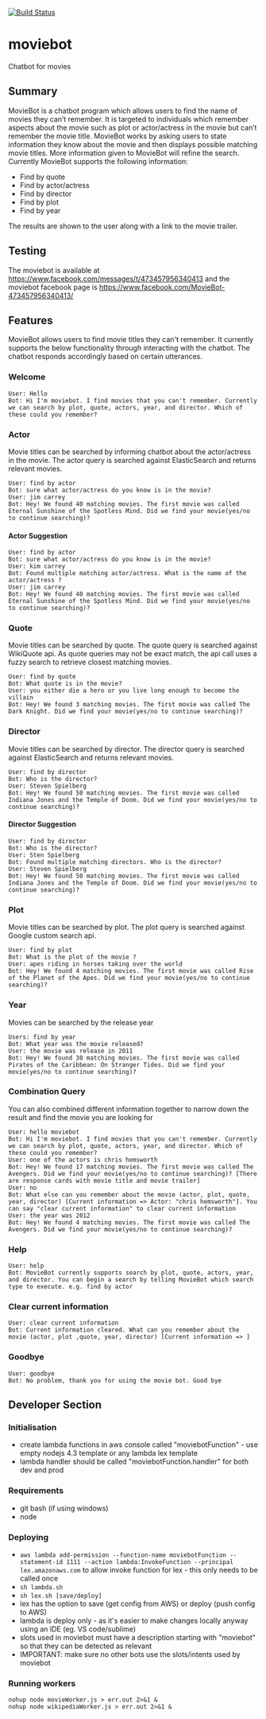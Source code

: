 [![Build Status](https://travis-ci.org/WesleyYep/moviebot.svg?branch=master)](https://travis-ci.org/WesleyYep/moviebot)  
  
# moviebot
Chatbot for movies

## Summary
MovieBot is a chatbot program which allows users to find the name of movies they can’t remember. It is targeted to individuals which remember aspects about the movie such as plot or actor/actress in the movie but can’t remember the movie title. MovieBot works by asking users to state information they know about the movie and then displays possible matching movie titles. More information given to MovieBot will refine the search.  
Currently MovieBot supports the following information:  
* Find by quote  
* Find by actor/actress  
* Find by director  
* Find by plot  
* Find by year  

The results are shown to the user along with a link to the movie trailer.  

## Testing  
The moviebot is available at https://www.facebook.com/messages/t/473457956340413 and the moviebot facebook page is https://www.facebook.com/MovieBot-473457956340413/

## Features  
MovieBot allows users to find movie titles they can't remember. It currently supports the below functionality through interacting with the chatbot. The chatbot responds accordingly based on certain utterances.  

### Welcome  
```
User: Hello
Bot: Hi I'm moviebot. I find movies that you can't remember. Currently we can search by plot, quote, actors, year, and director. Which of these could you remember?
```

### Actor  
Movie titles can be searched by informing chatbot about the actor/actress in the movie. The actor query is searched against ElasticSearch and returns relevant movies.  

```
User: find by actor
Bot: sure what actor/actress do you know is in the movie?
User: jim carrey
Bot: Hey! We found 40 matching movies. The first movie was called Eternal Sunshine of the Spotless Mind. Did we find your movie(yes/no to continue searching)?
```

#### Actor Suggestion  
```
User: find by actor
Bot: sure what actor/actress do you know is in the movie?
User: kim carrey
Bot: Found multiple matching actor/actress. What is the name of the actor/actress ?
User: jim carrey
Bot: Hey! We found 40 matching movies. The first movie was called Eternal Sunshine of the Spotless Mind. Did we find your movie(yes/no to continue searching)?
```

### Quote  
Movie titles can be searched by quote. The quote query is searched against WikiQuote api. As quote queries may not be exact match, the api call uses a fuzzy search to retrieve closest matching movies.

```
User: find by quote
Bot: What quote is in the movie?
User: you either die a hero or you live long enough to become the villain
Bot: Hey! We found 3 matching movies. The first movie was called The Dark Knight. Did we find your movie(yes/no to continue searching)?
```

### Director  
Movie titles can be searched by director. The director query is searched against ElasticSearch and returns relevant movies.

```
User: find by director
Bot: Who is the director?
User: Steven Spielberg
Bot: Hey! We found 50 matching movies. The first movie was called Indiana Jones and the Temple of Doom. Did we find your movie(yes/no to continue searching)?
```

#### Director Suggestion
```
User: find by director
Bot: Who is the director?
User: Sten Spielberg
Bot: Found multiple matching directors. Who is the director?
User: Steven Spielberg
Bot: Hey! We found 50 matching movies. The first movie was called Indiana Jones and the Temple of Doom. Did we find your movie(yes/no to continue searching)?
```

### Plot  
Movie titles can be searched by plot. The plot query is searched against Google custom search api.  

```
User: find by plot
Bot: What is the plot of the movie ?
User: apes riding in horses taking over the world
Bot: Hey! We found 4 matching movies. The first movie was called Rise of the Planet of the Apes. Did we find your movie(yes/no to continue searching)?
```

### Year
Movies can be searched by the release year

```
Users: find by year
Bot: What year was the movie released?
User: the movie was release in 2011
Bot: Hey! We found 30 matching movies. The first movie was called Pirates of the Caribbean: On Stranger Tides. Did we find your movie(yes/no to continue searching)?
```

### Combination Query
You can also combined different information together to narrow down the result and find the movie you are looking for

```
User: hello moviebot
Bot: Hi I'm moviebot. I find movies that you can't remember. Currently we can search by plot, quote, actors, year, and director. Which of these could you remember?
User: one of the actors is chris hemsworth
Bot: Hey! We found 17 matching movies. The first movie was called The Avengers. Did we find your movie(yes/no to continue searching)? [There are response cards with movie title and movie trailer]
User: no
Bot: What else can you remember about the movie (actor, plot, quote, year, director) [Current information => Actor: "chris hemsworth"]. You can say "clear current information" to clear current information
User: the year was 2012
Bot: Hey! We found 4 matching movies. The first movie was called The Avengers. Did we find your movie(yes/no to continue searching)?
```

### Help  
```
User: help
Bot: MovieBot currently supports search by plot, quote, actors, year, and director. You can begin a search by telling MovieBot which search type to execute. e.g. find by actor
```

### Clear current information
```
User: clear current information
Bot: Current information cleared. What can you remember about the movie (actor, plot ,quote, year, director) [Current information => ]
```

### Goodbye  
```
User: goodbye
Bot: No problem, thank you for using the movie bot. Good bye
```

## Developer Section
### Initialisation

- create lambda functions in aws console called "moviebotFunction" - use empty nodejs 4.3 template or any lambda lex template
- lambda handler should be called "moviebotFunction.handler" for both dev and prod

### Requirements
- git bash (if using windows)
- node

### Deploying
- `aws lambda add-permission --function-name moviebotFunction --statement-id 1111 --action lambda:InvokeFunction --principal lex.amazonaws.com` to allow invoke function for lex - this only needs to be called once
- `sh lambda.sh`
- `sh lex.sh [save/deploy]`
- lex has the option to save (get config from AWS) or deploy (push config to AWS)
- lambda is deploy only - as it's easier to make changes locally anyway using an IDE (eg. VS code/sublime)
- slots used in moviebot must have a description starting with "moviebot" so that they can be detected as relevant
- IMPORTANT: make sure no other bots use the slots/intents used by moviebot

### Running workers
`nohup node movieWorker.js > err.out 2>&1 &`  
`nohup node wikipediaWorker.js > err.out 2>&1 &`
